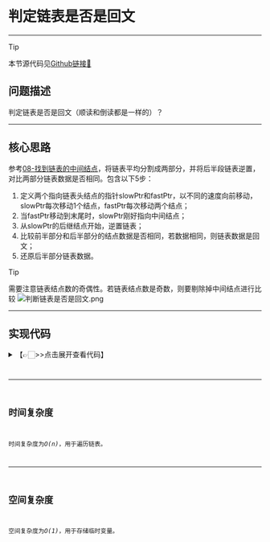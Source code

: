 # 判定链表是否是回文
---
> [!Tip]
> 本节源代码见[Github链接🔗](https://github.com/MaxSolider/leetcode-algorithm/blob/main/structure/src/main/java/org/example/linkedlist/exercises/IsPalindromeList.java)

## 问题描述
判定链表是否是回文（顺读和倒读都是一样的）？

---
## 核心思路
参考[08-找到链表的中间结点](08-找到链表的中间结点.md)，将链表平均分割成两部分，并将后半段链表逆置，对比两部分链表数据是否相同。包含以下5步：
1. 定义两个指向链表头结点的指针slowPtr和fastPtr，以不同的速度向前移动，slowPtr每次移动1个结点，fastPtr每次移动两个结点；
2. 当fastPtr移动到末尾时，slowPtr刚好指向中间结点；
3. 从slowPtr的后继结点开始，逆置链表；
4. 比较前半部分和后半部分的结点数据是否相同，若数据相同，则链表数据是回文；
5. 还原后半部分链表数据。
> [!Tip]
> 需要注意链表结点数的奇偶性。若链表结点数是奇数，则要剔除掉中间结点进行比较
![判断链表是否是回文.png](https://s2.loli.net/2022/10/11/3caRxG7PvYXVJ5i.png)

---
## 实现代码
<details> 
	<summary>【👉🏻>>点击展开查看代码】</summary> 
	<pre>
		<code>
			/**  
			 * 判定链表是否是回文  
			 *  
			 * @param headNode  
			 * @author: Max Solider  
			 * @date: 2022/10/11 22:39  
			 */
			 boolean isPalindromeList(NormalListNode headNode) {  
			    if (headNode == null || headNode.getNext() == null || headNode.getNext() == headNode) {  
			        System.out.println("The linked list is palindrome list.");  
			        return true;    }  
			    // 先找到中间结点  
			    NormalListNode slowPtr = headNode;  
			    NormalListNode fastPtr = headNode;  
			    while (fastPtr.getNext() != null && fastPtr.getNext().getNext() != null) {  
			        fastPtr = fastPtr.getNext().getNext();  
			        slowPtr = slowPtr.getNext();  
			    }  
			    // 逆置后半部分链表  
			    NormalListNode secondHalf = reverseList(slowPtr.getNext());  
			    NormalListNode firstHalf = headNode;  
			    NormalListNode secondHalfHead = secondHalf;  
			    boolean palindrome = false;  
			    // 因为链表长度可能是奇数，前半部分可能会比后半部分多一个数据，所以用后半部分的长度来遍历  
			    while (secondHalf != null) {  
			        if (secondHalf.getData() != firstHalf.getData()) {  
			            break;  
			        }  
			        secondHalf = secondHalf.getNext();  
			        firstHalf = firstHalf.getNext();  
			    }  
			    if (palindrome) {  
			        System.out.println("The linked list is palindrome list.");  
			    } else {  
			        System.out.println("The lined list is not palindrome list.");  
			    }  
			    // 还原后半部分链表  
			    reverseList(secondHalfHead);  
			    listLength(headNode);  
			    return true;}  
			  
			/**  
			 * 逆置链表  
			 *  
			 * @author: Max Solider  
			 * @date: 2022/10/11 23:26  
			 * @param headNode  
			 * @return org.example.linkedlist.normal.NormalListNode  
			 */
			 NormalListNode reverseList(NormalListNode headNode) {  
			    if (headNode == null || headNode.getNext() == null) {  
			        return headNode;  
			    }  
			    NormalListNode current = headNode;  
			    NormalListNode previous = null;  
			    while (current != null) {  
			        NormalListNode temp = current.getNext();  
			        current.setNext(previous);  
			        previous = current;  
			        current = temp;  
			    }  
			    return previous;  
			}
		</code>
	</pre>
</details>

---
## 时间复杂度
时间复杂度为*O(n)*，用于遍历链表。

---
## 空间复杂度
空间复杂度为*O(1)*，用于存储临时变量。
